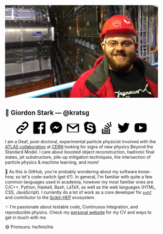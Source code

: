 # [![giordon stark header](https://raw.githubusercontent.com/kratsg/kratsg/master/img/banner.png?raw=true)](https://giordonstark.com?utm_source=github.com&utm_medium=gh-profile-banner)

## 👋 Giordon Stark — @kratsg

<p align="center">
    <a href="https://giordonstark.com?utm_source=github.com&utm_medium=gh-profile-link-icon"><img height="40" src="https://raw.githubusercontent.com/kratsg/kratsg/master/img/iconmonstr-link-1.svg?raw=true"></a>
    &nbsp;&nbsp;
    <a href="https://fb.me/kratsg"><img height="40" src="https://raw.githubusercontent.com/kratsg/kratsg/master/img/iconmonstr-facebook-6.svg?raw=true"></a>
    &nbsp;&nbsp;
    <a href="https://www.messenger.com/t/kratsg"><img height="40" src="https://raw.githubusercontent.com/kratsg/kratsg/master/img/iconmonstr-facebook-messenger-1.svg?raw=true"></a>
    &nbsp;&nbsp;
    <a href="mailto:kratsg@gmail.com"><img height="40" src="https://raw.githubusercontent.com/kratsg/kratsg/master/img/iconmonstr-gmail-1.svg?raw=true"></a>
    &nbsp;&nbsp;
    <a href="https://join.skype.com/invite/r2rddG4NCK9d"><img height="40" src="https://raw.githubusercontent.com/kratsg/kratsg/master/img/iconmonstr-skype-1.svg?raw=true"></a>
    &nbsp;&nbsp;
    <a href="https://stackoverflow.com/users/1532974/kratsg"><img height="40" src="https://raw.githubusercontent.com/kratsg/kratsg/master/img/iconmonstr-stackoverflow-1.svg?raw=true"></a>
    &nbsp;&nbsp;
    <a href="https://twitter.com/kratsg"><img height="40" src="https://raw.githubusercontent.com/kratsg/kratsg/master/img/iconmonstr-twitter-1.svg?raw=true"></a>
    &nbsp;&nbsp;
    <a href="https://www.youtube.com/channel/UC2kGgZnYRDk8BS9YMIDQtzw"><img height="40" src="https://raw.githubusercontent.com/kratsg/kratsg/master/img/iconmonstr-youtube-6.svg?raw=true"></a>
</p>

I am a Deaf, post-doctoral, experimental particle physicist involved with the [ATLAS collaboration](https://atlas.cern/) at [CERN](https://home.cern/) looking for signs of new physics Beyond the Standard Model. I care about boosted object reconstruction, hadronic final states, jet substructure, pile-up mitigation techniques, the intersection of particle physics & machine learning, and more!

🔭 As this is GitHub, you're probably wondering about my software know-how, so let's code-switch (get it?). In general, I'm familiar with quite a few common languages used in academia, however my most familiar ones are C/C++, Python, Haskell, Bash, LaTeX, as well as the web languages (HTML, CSS, JavaScript). I currently do a lot of work as a core developer for [`pyhf`](https://github.com/scikit-hep/pyhf) and contributor to the [Scikit-HEP](https://scikit-hep.org) ecosystem.

✨ I'm passionate about testable code, Continuous Integration, and reproducible physics. Check my [personal website](https://giordonstark.com?utm_source=github&utm_medium=gh-profile-readme) for my CV and ways to get in touch with me.

😄 Pronouns: he/him/his
